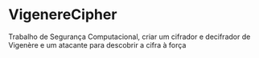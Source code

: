 # VigenereCipher
Trabalho de Segurança Computacional, criar um cifrador e decifrador de Vigenère e um atacante para descobrir a cifra à força
